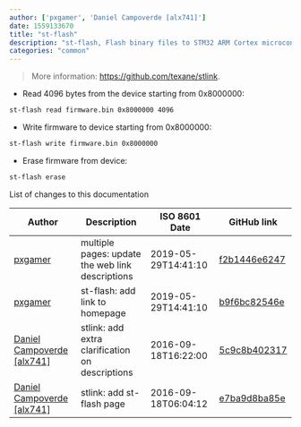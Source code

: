 ```yaml
---
author: ['pxgamer', 'Daniel Campoverde [alx741]']
date: 1559133670
title: "st-flash"
description: "st-flash, Flash binary files to STM32 ARM Cortex microcontrollers."
categories: "common"
---
```

> More information: <https://github.com/texane/stlink>.

- Read 4096 bytes from the device starting from 0x8000000:

```bash
st-flash read firmware.bin 0x8000000 4096
```

- Write firmware to device starting from 0x8000000:

```bash
st-flash write firmware.bin 0x8000000
```

- Erase firmware from device:

```bash
st-flash erase
```
List of changes to this documentation


Author | Description | ISO 8601 Date | GitHub link
------|-----|-----|-----
[pxgamer](mailto:owzie123@gmail.com) | multiple pages: update the web link descriptions | 2019-05-29T14:41:10 | [f2b1446e6247](https://github.com/tldr-pages/tldr/commit/f2b1446e6247d3e794ee6577dee0c867dfc9af26)
[pxgamer](mailto:owzie123@gmail.com) | st-flash: add link to homepage | 2019-05-29T14:41:10 | [b9f6bc82546e](https://github.com/tldr-pages/tldr/commit/b9f6bc82546e12442980f10425724a810ac42854)
[Daniel Campoverde [alx741]](mailto:alx@sillybytes.net) | stlink: add extra clarification on descriptions | 2016-09-18T16:22:00 | [5c9c8b402317](https://github.com/tldr-pages/tldr/commit/5c9c8b402317310c34208f5f0dda76ad3c0fc0c3)
[Daniel Campoverde [alx741]](mailto:alx@sillybytes.net) | stlink: add st-flash page | 2016-09-18T06:04:12 | [e7ba9d8ba85e](https://github.com/tldr-pages/tldr/commit/e7ba9d8ba85e9f720fc263f3d81c2196e1491c75)

